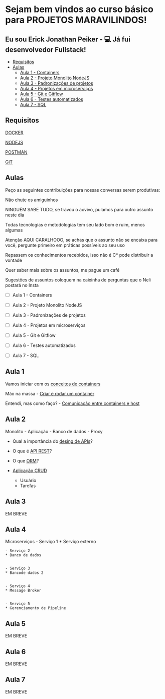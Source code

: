 # Sejam bem vindos ao curso básico para PROJETOS MARAVILINDOS!

## Eu sou Erick Jonathan Peiker - :computer: Já fui desenvolvedor Fullstack!

<!--ts-->
   * [Requisitos](#Requisitos)
   * [Aulas](#Aulas)
      * [Aula 1 - Containers](#aula-1)
      * [Aula 2 - Projeto Monolito NodeJS](#aula-2)
      * [Aula 3 - Padronizações de projetos](#aula-3)
      * [Aula 4 - Projetos em microserviços](#aula-4)
      * [Aula 5 - Git e Gitflow](#aula-5)
      * [Aula 6 - Testes automatizados](#aula-6)
      * [Aula 7 - SQL](#aula-7)
<!--te-->

## Requisitos

[DOCKER](https://docs.docker.com/get-docker/)

[NODEJS](https://nodejs.org/en/download/)

[POSTMAN](https://www.postman.com/downloads)

[GIT](https://git-scm.com/downloads)

## Aulas

Peço as seguintes contribuições para nossas conversas serem produtivas:

Não chute os amiguinhos

NINGUÉM SABE TUDO, se travou o aovivo, pulamos para outro assunto neste dia

Todas tecnologias e metodologias tem seu lado bom e ruim, menos algumas

Atenção AQUI CARALHOOO, se achas que o assunto não se encaixa para você, pergunte primeiro em práticas possíveis ao seu uso

Repassem os conhecimentos recebidos, isso não é C* pode distribuir a vontade

Quer saber mais sobre os assuntos, me pague um café

Sugestões de assuntos coloquem na caixinha de perguntas que o Neli postará no Insta

- [ ] Aula 1 - Containers
- [ ] Aula 2 - Projeto Monolito NodeJS
- [ ] Aula 3 - Padronizações de projetos
- [ ] Aula 4 - Projetos em microserviços
- [ ] Aula 5 - Git e Gitflow
- [ ] Aula 6 - Testes automatizados
- [ ] Aula 7 - SQL


## Aula 1

Vamos iniciar com os [conceitos de containers](https://docs.docker.com/get-started/overview/)

Mão na massa - [Criar e rodar um container](https://docs.docker.com/language/nodejs/build-images/)

Entendi, mas como faço? - [Comunicação entre containers e host](https://docs.docker.com/language/nodejs/develop/) 


## Aula 2

Monolito
    - Aplicação
    - Banco de dados
    - Proxy
 
* Qual a importância do [desing de APIs](https://br.sensedia.com/post/api-rest-design-7-essential-tips)?

* O que é [API REST](https://ezdevs.com.br/comecando-uma-api-rest-com-node-js/)? 

* O que [ORM](https://www.treinaweb.com.br/blog/o-que-e-orm)? 
 
* [Aplicação CRUD](https://expressjs.com/pt-br/starter/hello-world.html)
    - Usuário
    - Tarefas

## Aula 3

EM BREVE

## Aula 4

Microserviços
    - Serviço 1
    * Serviço externo 


    - Serviço 2
    * Banco de dados


    - Serviço 3
    * Bancode dados 2


    - Serviço 4 
    * Message Broker


    - Serviço 5
    * Gerenciamento de Pipeline

## Aula 5

EM BREVE

## Aula 6

EM BREVE

## Aula 7

EM BREVE
